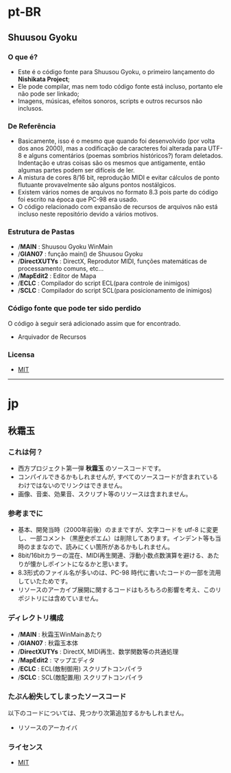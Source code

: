 # pt-BR
## Shuusou Gyoku

### O que é?
* Este é o código fonte para Shuusou Gyoku, o primeiro lançamento do **Nishikata Project**;
* Ele pode compilar, mas nem todo código fonte está incluso, portanto ele não pode ser linkado;
* Imagens, músicas, efeitos sonoros, scripts e outros recursos não inclusos.


### De Referência
* Basicamente, isso é o mesmo que quando foi desenvolvido (por volta dos anos 2000), mas a codificação de caracteres foi alterada para UTF-8 e alguns comentários (poemas sombrios históricos?) foram deletados. Indentação e utras coisas são os mesmos que antigamente, então algumas partes podem ser difíceis de ler.
* A mistura de cores 8/16 bit, reprodução MIDI e evitar cálculos de ponto flutuante provavelmente são alguns pontos nostálgicos.
* Existem vários nomes de arquivos no formato 8.3 pois parte do código foi escrito na época que PC-98 era usado.
* O código relacionado com expansão de recursos de arquivos não está incluso neste repositório devido a vários motivos.


### Estrutura de Pastas
* /**MAIN**		: Shuusou Gyoku WinMain
* /**GIAN07**		: função main() de Shuusou Gyoku 
* /**DirectXUTYs**	: DirectX, Reprodutor MIDI, funções matemáticas de processamento comuns, etc…
* /**MapEdit2**		: Editor de Mapa
* /**ECLC**		: Compilador do script ECL(para controle de inimigos)
* /**SCLC**		: Compilador do script SCL(para posicionamento de inimigos)


### Código fonte que pode ter sido perdido
O código à seguir será adicionado assim que for encontrado.
* Arquivador de Recursos


### Licensa
* [MIT](LICENSE)
---
# jp
## 秋霜玉

### これは何？
* 西方プロジェクト第一弾 **秋霜玉** のソースコードです。
* コンパイルできるかもしれませんが, すべてのソースコードが含まれているわけではないのでリンクはできません。
* 画像、音楽、効果音、スクリプト等のリソースは含まれません。


### 参考までに
* 基本、開発当時（2000年前後）のままですが、文字コードを utf-8 に変更し、一部コメント（黒歴史ポエム）は削除してあります。インデント等も当時のままなので、読みにくい箇所があるかもしれません。
* 8bit/16bitカラーの混在、MIDI再生関連、浮動小数点数演算を避ける、あたりが懐かしポイントになるかと思います。
* 8.3形式のファイル名が多いのは、PC-98 時代に書いたコードの一部を流用していたためです。
* リソースのアーカイブ展開に関するコードはもろもろの影響を考え、このリポジトリには含めていません。


### ディレクトリ構成
* /**MAIN** : 秋霜玉WinMainあたり
* /**GIAN07** : 秋霜玉本体
* /**DirectXUTYs** : DirectX, MIDI再生、数学関数等の共通処理
* /**MapEdit2** : マップエディタ
* /**ECLC** : ECL(敵制御用) スクリプトコンパイラ
* /**SCLC** : SCL(敵配置用) スクリプトコンパイラ


### たぶん紛失してしまったソースコード
以下のコードについては、見つかり次第追加するかもしれません。
* リソースのアーカイバ


### ライセンス
* [MIT](LICENSE)
